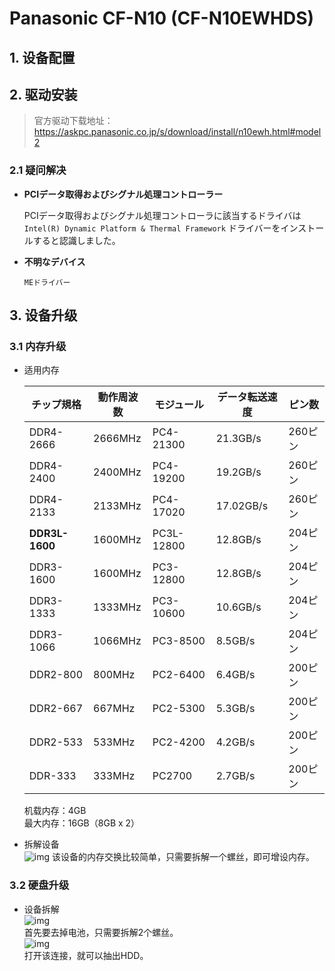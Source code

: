 # Panasonic CF-N10 (CF-N10EWHDS)

## 1. 设备配置

## 2. 驱动安装

> 官方驱动下载地址：https://askpc.panasonic.co.jp/s/download/install/n10ewh.html#model2

### 2.1 疑问解决

- **PCIデータ取得およびシグナル処理コントローラー**

  PCIデータ取得およびシグナル処理コントローラに該当するドライバは`Intel(R) Dynamic Platform & Thermal Framework` ドライバーをインストールすると認識しました。

- **不明なデバイス**

  `MEドライバー`

## 3. 设备升级

### 3.1 内存升级

- 适用内存

  | チップ規格     | 動作周波数 | モジュール | データ転送速度 | ピン数  |
  | -------------- | ---------- | ---------- | -------------- | ------- |
  | DDR4-2666      | 2666MHz    | PC4-21300  | 21.3GB/s       | 260ピン |
  | DDR4-2400      | 2400MHz    | PC4-19200  | 19.2GB/s       | 260ピン |
  | DDR4-2133      | 2133MHz    | PC4-17020  | 17.02GB/s      | 260ピン |
  | **DDR3L-1600** | 1600MHz    | PC3L-12800 | 12.8GB/s       | 204ピン |
  | DDR3-1600      | 1600MHz    | PC3-12800  | 12.8GB/s       | 204ピン |
  | DDR3-1333      | 1333MHz    | PC3-10600  | 10.6GB/s       | 204ピン |
  | DDR3-1066      | 1066MHz    | PC3-8500   | 8.5GB/s        | 204ピン |
  | DDR2-800       | 800MHz     | PC2-6400   | 6.4GB/s        | 200ピン |
  | DDR2-667       | 667MHz     | PC2-5300   | 5.3GB/s        | 200ピン |
  | DDR2-533       | 533MHz     | PC2-4200   | 4.2GB/s        | 200ピン |
  | DDR-333        | 333MHz     | PC2700     | 2.7GB/s        | 200ピン |

  机载内存：4GB  
  最大内存：16GB（8GB x 2）

- 拆解设备  
  ![img](https://sysbloblog.com/wp-content/uploads/2021/09/img_2776-scaled-e1631353003498-2-1024x768.jpg)
  该设备的内存交换比较简单，只需要拆解一个螺丝，即可增设内存。

### 3.2 硬盘升级

- 设备拆解  
  ![img](https://office-mos.com/wp-content/uploads/2020/05/IMG_4760-2.jpg)  
  首先要去掉电池，只需要拆解2个螺丝。  
  ![img](https://office-mos.com/wp-content/uploads/2020/05/IMG_4764.jpg)  
  打开该连接，就可以抽出HDD。
